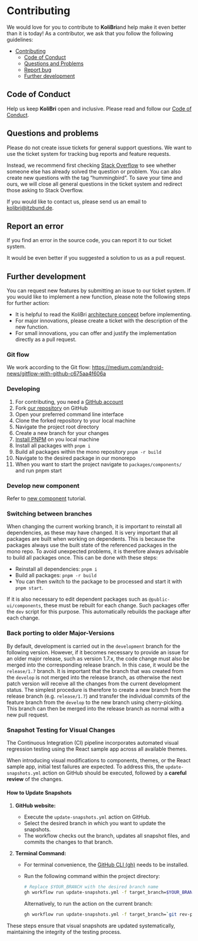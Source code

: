 # Contributing

We would love for you to contribute to **KoliBri**and help make it even better than it is today! As a contributor, we ask that you follow the following guidelines:

- [Contributing](#contributing)
  - [Code of Conduct](#code-of-conduct)
  - [Questions and Problems](#questions-and-problems)
  - [Report bug](#report-bug)
  - [Further development](#further-development)

## Code of Conduct

Help us keep **KoliBri** open and inclusive. Please read and follow our [Code of Conduct](CODE_OF_CONDUCT.md).

## Questions and problems

Please do not create issue tickets for general support questions. We want to use the ticket system for tracking bug reports and feature requests.

Instead, we recommend first checking [Stack Overflow](https://stackoverflow.com/questions/tagged/kolibri) to see whether someone else has already solved the question or problem. You can also create new questions with the tag “hummingbird”.
To save your time and ours, we will close all general questions in the ticket system and redirect those asking to Stack Overflow.

If you would like to contact us, please send us an email to [kolibri@itzbund.de](kolibri@itzbund.de).

## Report an error

If you find an error in the source code, you can report it to our ticket system.

It would be even better if you suggested a solution to us as a pull request.

## Further development

You can request new features by submitting an issue to our ticket system. If you would like to implement a new function, please note the following steps for further action:

- It is helpful to read the KoliBri [architecture concept](https://public-ui.github.io/docs/concepts/architecture) before implementing.
- For major innovations, please create a ticket with the description of the new function.
- For small innovations, you can offer and justify the implementation directly as a pull request.

### Git flow

We work according to the Git flow: https://medium.com/android-news/gitflow-with-github-c675aa4f606a

### Developing

1. For contributing, you need a [GitHub account](https://github.com/login)
2. Fork [our repository](https://github.com/public-ui/kolibri) on GitHub
3. Open your preferred command line interface
4. Clone the forked repository to your local machine
5. Navigate the project root directory
6. Create a new branch for your changes
7. [Install PNPM](https://pnpm.io/installation) on you local machine
8. Install all packages with `pnpm i`
9. Build all packages within the mono repository `pnpm -r build`
10. Navigate to the desired package in our monorepo
11. When you want to start the project navigate to `packages/components/` and run pnpm start

### Develop new component

Refer to [new component](docs/tutorials/NEW_COMPONENT.md) tutorial.

### Switching between branches

When changing the current working branch, it is important to reinstall all dependencies, as these may have changed. It is very important that all packages are built when working on dependents. This is because the packages always use the built state of the referenced packages in the mono repo.
To avoid unexpected problems, it is therefore always advisable to build all packages once. This can be done with these steps:

- Reinstall all dependencies: `pnpm i`
- Build all packages: `pnpm -r build`
- You can then switch to the package to be processed and start it with `pnpm start`.

If it is also necessary to edit dependent packages such as `@public-ui/components`, these must be rebuilt for each change. Such packages offer the `dev` script for this purpose. This automatically rebuilds the package after each change.

### Back porting to older Major-Versions

By default, development is carried out in the `development` branch for the following version. However, if it becomes necessary to provide an issue for an older major release, such as version 1.7.x, the code change must also be merged into the corresponding release branch. In this case, it would be the `release/1.7` branch. It is important that the branch that was created from the `develop` is not merged into the release branch, as otherwise the next patch version will receive all the changes from the current development status.
The simplest procedure is therefore to create a new branch from the release branch (e.g. `release/1.7`) and transfer the individual commits of the feature branch from the `develop` to the new branch using cherry-picking. This branch can then be merged into the release branch as normal with a new pull request.

### Snapshot Testing for Visual Changes

The Continuous Integration (CI) pipeline incorporates automated visual regression testing using the React sample app across all available themes.

When introducing visual modifications to components, themes, or the React sample app, initial test failures are expected. To address this, the
`update-snapshots.yml` action on GitHub should be executed, followed by a **careful review** of the changes.

#### How to Update Snapshots

1. **GitHub website:**

   - Execute the `update-snapshots.yml` action on GitHub.
   - Select the desired branch in which you want to update the snapshots.
   - The workflow checks out the branch, updates all snapshot files, and commits the changes to that branch.

2. **Terminal Command:**

   - For terminal convenience, the [GitHub CLI (gh)](https://cli.github.com/) needs to be installed.
   - Run the following command within the project directory:

     ```bash
     # Replace $YOUR_BRANCH with the desired branch name
     gh workflow run update-snapshots.yml -f target_branch=$YOUR_BRANCH
     ```

     Alternatively, to run the action on the current branch:

     ```bash
     gh workflow run update-snapshots.yml -f target_branch=`git rev-parse --abbrev-ref HEAD`
     ```

These steps ensure that visual snapshots are updated systematically, maintaining the integrity of the testing process.
